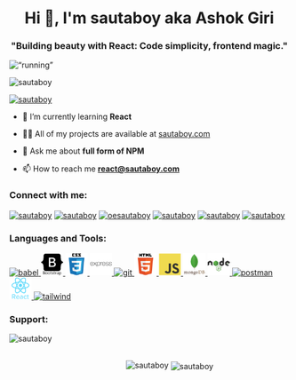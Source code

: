 <h1 align="center">Hi 👋, I'm sautaboy aka Ashok Giri</h1>
<h3 align="center">"Building beauty with React: Code simplicity, frontend magic."</h3>
<img align=“right” width=400 alt=“running”  src="[https://t3.ftcdn.net/jpg/04/42/64/64/360_F_442646431_DsDOW2wlXl6JhZCxxDr7afMgUFOkjaW1.jpg](https://user-images.githubusercontent.com/14011726/jpeg)">

<p align="left"> <img src="https://komarev.com/ghpvc/?username=sautaboy&label=Profile%20views&color=0e75b6&style=flat" alt="sautaboy" /> </p>

<p align="left"> <a href="https://twitter.com/sautaboy" target="blank"><img src="https://img.shields.io/twitter/follow/sautaboy?logo=twitter&style=for-the-badge" alt="sautaboy" /></a> </p>

- 🌱 I’m currently learning **React**

- 👨‍💻 All of my projects are available at [sautaboy.com](sautaboy.com)

- 💬 Ask me about **full form of NPM**

- 📫 How to reach me **react@sautaboy.com**

<h3 align="left">Connect with me:</h3>
<p align="left">
<a href="https://twitter.com/sautaboy" target="blank"><img align="center" src="https://raw.githubusercontent.com/rahuldkjain/github-profile-readme-generator/master/src/images/icons/Social/twitter.svg" alt="sautaboy" height="30" width="40" /></a>
<a href="https://linkedin.com/in/sautaboy" target="blank"><img align="center" src="https://raw.githubusercontent.com/rahuldkjain/github-profile-readme-generator/master/src/images/icons/Social/linked-in-alt.svg" alt="sautaboy" height="30" width="40" /></a>
<a href="https://fb.com/oesautaboy" target="blank"><img align="center" src="https://raw.githubusercontent.com/rahuldkjain/github-profile-readme-generator/master/src/images/icons/Social/facebook.svg" alt="oesautaboy" height="30" width="40" /></a>
<a href="https://instagram.com/sautaboy" target="blank"><img align="center" src="https://raw.githubusercontent.com/rahuldkjain/github-profile-readme-generator/master/src/images/icons/Social/instagram.svg" alt="sautaboy" height="30" width="40" /></a>
<a href="https://www.youtube.com/c/sautaboy" target="blank"><img align="center" src="https://raw.githubusercontent.com/rahuldkjain/github-profile-readme-generator/master/src/images/icons/Social/youtube.svg" alt="sautaboy" height="30" width="40" /></a>
<a href="https://discord.gg/sautaboy" target="blank"><img align="center" src="https://raw.githubusercontent.com/rahuldkjain/github-profile-readme-generator/master/src/images/icons/Social/discord.svg" alt="sautaboy" height="30" width="40" /></a>
</p>

<h3 align="left">Languages and Tools:</h3>
<p align="left"> <a href="https://babeljs.io/" target="_blank" rel="noreferrer"> <img src="https://www.vectorlogo.zone/logos/babeljs/babeljs-icon.svg" alt="babel" width="40" height="40"/> </a> <a href="https://getbootstrap.com" target="_blank" rel="noreferrer"> <img src="https://raw.githubusercontent.com/devicons/devicon/master/icons/bootstrap/bootstrap-plain-wordmark.svg" alt="bootstrap" width="40" height="40"/> </a> <a href="https://www.w3schools.com/css/" target="_blank" rel="noreferrer"> <img src="https://raw.githubusercontent.com/devicons/devicon/master/icons/css3/css3-original-wordmark.svg" alt="css3" width="40" height="40"/> </a> <a href="https://expressjs.com" target="_blank" rel="noreferrer"> <img src="https://raw.githubusercontent.com/devicons/devicon/master/icons/express/express-original-wordmark.svg" alt="express" width="40" height="40"/> </a> <a href="https://git-scm.com/" target="_blank" rel="noreferrer"> <img src="https://www.vectorlogo.zone/logos/git-scm/git-scm-icon.svg" alt="git" width="40" height="40"/> </a> <a href="https://www.w3.org/html/" target="_blank" rel="noreferrer"> <img src="https://raw.githubusercontent.com/devicons/devicon/master/icons/html5/html5-original-wordmark.svg" alt="html5" width="40" height="40"/> </a> <a href="https://developer.mozilla.org/en-US/docs/Web/JavaScript" target="_blank" rel="noreferrer"> <img src="https://raw.githubusercontent.com/devicons/devicon/master/icons/javascript/javascript-original.svg" alt="javascript" width="40" height="40"/> </a> <a href="https://www.mongodb.com/" target="_blank" rel="noreferrer"> <img src="https://raw.githubusercontent.com/devicons/devicon/master/icons/mongodb/mongodb-original-wordmark.svg" alt="mongodb" width="40" height="40"/> </a> <a href="https://nodejs.org" target="_blank" rel="noreferrer"> <img src="https://raw.githubusercontent.com/devicons/devicon/master/icons/nodejs/nodejs-original-wordmark.svg" alt="nodejs" width="40" height="40"/> </a> <a href="https://postman.com" target="_blank" rel="noreferrer"> <img src="https://www.vectorlogo.zone/logos/getpostman/getpostman-icon.svg" alt="postman" width="40" height="40"/> </a> <a href="https://reactjs.org/" target="_blank" rel="noreferrer"> <img src="https://raw.githubusercontent.com/devicons/devicon/master/icons/react/react-original-wordmark.svg" alt="react" width="40" height="40"/> </a> <a href="https://tailwindcss.com/" target="_blank" rel="noreferrer"> <img src="https://www.vectorlogo.zone/logos/tailwindcss/tailwindcss-icon.svg" alt="tailwind" width="40" height="40"/> </a> </p>

<h3 align="left">Support:</h3>
<p><a href="https://www.buymeacoffee.com/sautaboy"> <img align="left" src="https://cdn.buymeacoffee.com/buttons/v2/default-yellow.png" height="50" width="210" alt="sautaboy" /></a></p><br><br>

<p><img align="left" src="https://github-readme-stats.vercel.app/api/top-langs?username=sautaboy&show_icons=true&locale=en&layout=compact" alt="sautaboy" /></p>

<p>&nbsp;<img align="center" src="https://github-readme-stats.vercel.app/api?username=sautaboy&show_icons=true&locale=en" alt="sautaboy" /></p>
